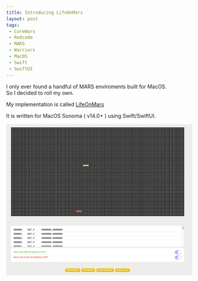 ```yaml
---
title: Introducing LifeOnMars
layout: post
tags:
 - CoreWars
 - Redcode
 - MARS
 - Warriors
 - MacOS
 - Swift
 - SwiftUI
---
```



I only ever found a handful of MARS enviroments built for MacOS.  
So I decided to roll my own.

My implementation is called [LifeOnMars](https://github.com/fatherdougalmaguire/LifeOnMARS "LifeOnMars GitHub repository")

It is written for MacOS Sonoma ( v14.0+ ) using Swift/SwiftUI.

![LifeOnMars](/assets/images/lifeonmars-0.25.png)

